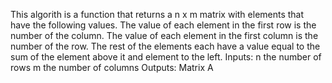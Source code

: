 This algorith is a function that returns a n x m matrix with elements that have the following values.
  The value of each element in the first row is the number of the column.
  The value of each element in the first column is the number of the row.
  The rest of the elements each have a value equal to the sum of the element above it and element to the left.
Inputs: 
  n the number of rows
  m the number of columns
Outputs:
  Matrix A
